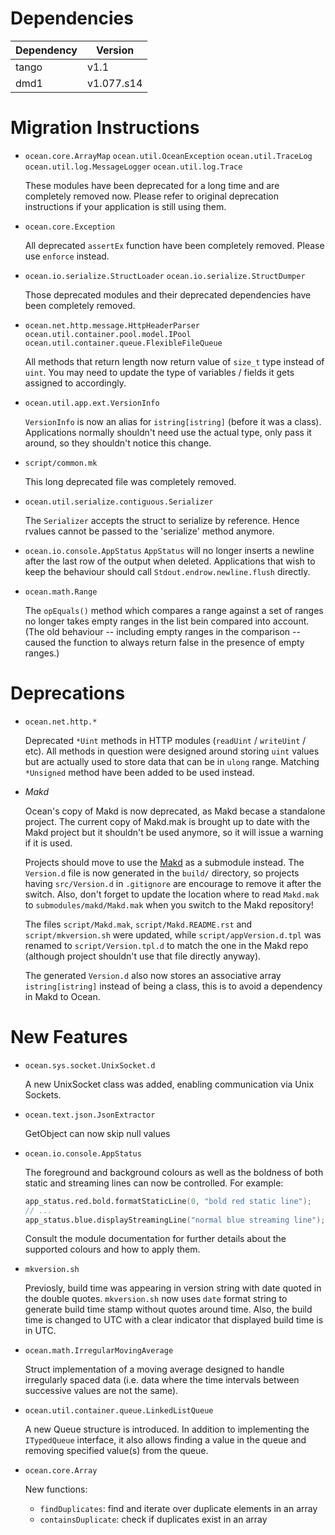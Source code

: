 Dependencies
============

Dependency | Version
-----------|---------
tango      | v1.1
dmd1       | v1.077.s14

Migration Instructions
======================

* `ocean.core.ArrayMap` `ocean.util.OceanException` `ocean.util.TraceLog`
`ocean.util.log.MessageLogger` `ocean.util.log.Trace`

  These modules have been deprecated for a long time and are completely
  removed now. Please refer to original deprecation instructions if your
  application is still using them.

* `ocean.core.Exception`

  All deprecated `assertEx` function have been completely removed. Please
  use `enforce` instead.

* `ocean.io.serialize.StructLoader` `ocean.io.serialize.StructDumper`

  Those deprecated modules and their deprecated dependencies have been
  completely removed.

* `ocean.net.http.message.HttpHeaderParser` `ocean.util.container.pool.model.IPool`
`ocean.util.container.queue.FlexibleFileQueue`

  All methods that return length now return value of `size_t` type instead
  of `uint`. You may need to update the type of variables / fields it gets
  assigned to accordingly.

* `ocean.util.app.ext.VersionInfo`

  `VersionInfo` is now an alias for `istring[istring]` (before it was a class).
  Applications normally shouldn't need use the actual type, only pass it around,
  so they shouldn't notice this change.

* `script/common.mk`

  This long deprecated file was completely removed.

* `ocean.util.serialize.contiguous.Serializer`

  The `Serializer` accepts the struct to serialize by reference. Hence rvalues
  cannot be passed to the 'serialize' method anymore.

* `ocean.io.console.AppStatus`
  `AppStatus` will no longer inserts a newline after the last row of the output
  when deleted. Applications that wish to keep the behaviour should call
  `Stdout.endrow.newline.flush` directly.

* `ocean.math.Range`

  The `opEquals()` method which compares a range against a set of ranges no
  longer takes empty ranges in the list bein compared into account. (The old
  behaviour -- including empty ranges in the comparison -- caused the function
  to always return false in the presence of empty ranges.)

Deprecations
============

* `ocean.net.http.*`

  Deprecated `*Uint` methods in HTTP modules (`readUint` / `writeUint` / etc).
  All methods in question were designed around storing `uint` values but are
  actually used to store data that can be in `ulong` range.  Matching
  `*Unsigned` method have been added to be used instead.

* *Makd*

  Ocean's copy of Makd is now deprecated, as Makd becase a standalone project.
  The current copy of Makd.mak is brought up to date with the Makd project but
  it shouldn't be used anymore, so it will issue a warning if it is used.

  Projects should move to use the [Makd](https://github.com/sociomantic/makd/)
  as a submodule instead. The `Version.d` file is now generated in the `build/`
  directory, so projects having `src/Version.d` in `.gitignore` are encourage to
  remove it after the switch. Also, don't forget to update the location where to
  read `Makd.mak` to `submodules/makd/Makd.mak` when you switch to the Makd
  repository!

  The files `script/Makd.mak`, `script/Makd.README.rst` and
  `script/mkversion.sh` were updated, while `script/appVersion.d.tpl` was
  renamed to `script/Version.tpl.d` to match the one in the Makd repo (although
  project shouldn't use that file directly anyway).

  The generated `Version.d` also now stores an associative array
  `istring[istring]` instead of being a class, this is to avoid a dependency in
  Makd to Ocean.

New Features
============

* ``ocean.sys.socket.UnixSocket.d``

  A new UnixSocket class was added, enabling communication via
  Unix Sockets.

* ``ocean.text.json.JsonExtractor``

  GetObject can now skip null values

* ``ocean.io.console.AppStatus``

  The foreground and background colours as well as the boldness of both static
  and streaming lines can now be controlled.
  For example:

  ```d
  app_status.red.bold.formatStaticLine(0, "bold red static line");
  // ...
  app_status.blue.displayStreamingLine("normal blue streaming line");
  ```

  Consult the module documentation for further details about the supported
  colours and how to apply them.

* ``mkversion.sh``

  Previosly, build time was appearing in version string with
  date quoted in the double quotes. ``mkversion.sh`` now uses ``date``
  format string to generate build time stamp without quotes around time.
  Also, the build time is changed to UTC with a clear indicator that
  displayed build time is in UTC.

* ``ocean.math.IrregularMovingAverage``

  Struct implementation of a moving average designed to handle irregularly
  spaced data (i.e. data where the time intervals between successive values
  are not the same).

* `ocean.util.container.queue.LinkedListQueue`

  A new Queue structure is introduced. In addition to implementing the
  `ITypedQueue` interface, it also allows finding a value in the queue
  and removing specified value(s) from the queue.

* `ocean.core.Array`

  New functions:

  * `findDuplicates`: find and iterate over duplicate elements in an
     array
  * `containsDuplicate`: check if duplicates exist in an array

